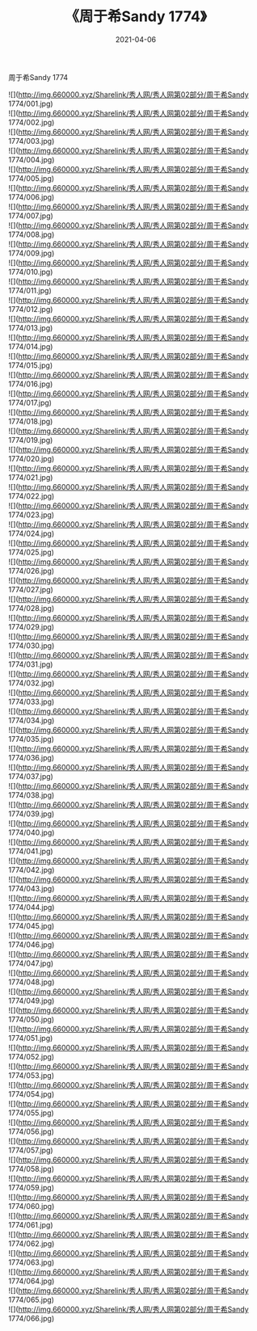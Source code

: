 ﻿---
layout: post
title:  《周于希Sandy 1774》
date:   2021-04-06
img: http://img.660000.xyz/Sharelink/秀人网/秀人网第02部分/周于希Sandy 1774/000.jpg
categories: [美女, 清纯, 唯美]
---

周于希Sandy 1774

  ![](http://img.660000.xyz/Sharelink/秀人网/秀人网第02部分/周于希Sandy 1774/001.jpg) <br> ![](http://img.660000.xyz/Sharelink/秀人网/秀人网第02部分/周于希Sandy 1774/002.jpg) <br> ![](http://img.660000.xyz/Sharelink/秀人网/秀人网第02部分/周于希Sandy 1774/003.jpg) <br> ![](http://img.660000.xyz/Sharelink/秀人网/秀人网第02部分/周于希Sandy 1774/004.jpg) <br> ![](http://img.660000.xyz/Sharelink/秀人网/秀人网第02部分/周于希Sandy 1774/005.jpg) <br> ![](http://img.660000.xyz/Sharelink/秀人网/秀人网第02部分/周于希Sandy 1774/006.jpg) <br> ![](http://img.660000.xyz/Sharelink/秀人网/秀人网第02部分/周于希Sandy 1774/007.jpg) <br> ![](http://img.660000.xyz/Sharelink/秀人网/秀人网第02部分/周于希Sandy 1774/008.jpg) <br> ![](http://img.660000.xyz/Sharelink/秀人网/秀人网第02部分/周于希Sandy 1774/009.jpg) <br> ![](http://img.660000.xyz/Sharelink/秀人网/秀人网第02部分/周于希Sandy 1774/010.jpg) <br> ![](http://img.660000.xyz/Sharelink/秀人网/秀人网第02部分/周于希Sandy 1774/011.jpg) <br> ![](http://img.660000.xyz/Sharelink/秀人网/秀人网第02部分/周于希Sandy 1774/012.jpg) <br> ![](http://img.660000.xyz/Sharelink/秀人网/秀人网第02部分/周于希Sandy 1774/013.jpg) <br> ![](http://img.660000.xyz/Sharelink/秀人网/秀人网第02部分/周于希Sandy 1774/014.jpg) <br> ![](http://img.660000.xyz/Sharelink/秀人网/秀人网第02部分/周于希Sandy 1774/015.jpg) <br> ![](http://img.660000.xyz/Sharelink/秀人网/秀人网第02部分/周于希Sandy 1774/016.jpg) <br> ![](http://img.660000.xyz/Sharelink/秀人网/秀人网第02部分/周于希Sandy 1774/017.jpg) <br> ![](http://img.660000.xyz/Sharelink/秀人网/秀人网第02部分/周于希Sandy 1774/018.jpg) <br> ![](http://img.660000.xyz/Sharelink/秀人网/秀人网第02部分/周于希Sandy 1774/019.jpg) <br> ![](http://img.660000.xyz/Sharelink/秀人网/秀人网第02部分/周于希Sandy 1774/020.jpg) <br> ![](http://img.660000.xyz/Sharelink/秀人网/秀人网第02部分/周于希Sandy 1774/021.jpg) <br> ![](http://img.660000.xyz/Sharelink/秀人网/秀人网第02部分/周于希Sandy 1774/022.jpg) <br> ![](http://img.660000.xyz/Sharelink/秀人网/秀人网第02部分/周于希Sandy 1774/023.jpg) <br> ![](http://img.660000.xyz/Sharelink/秀人网/秀人网第02部分/周于希Sandy 1774/024.jpg) <br> ![](http://img.660000.xyz/Sharelink/秀人网/秀人网第02部分/周于希Sandy 1774/025.jpg) <br> ![](http://img.660000.xyz/Sharelink/秀人网/秀人网第02部分/周于希Sandy 1774/026.jpg) <br> ![](http://img.660000.xyz/Sharelink/秀人网/秀人网第02部分/周于希Sandy 1774/027.jpg) <br> ![](http://img.660000.xyz/Sharelink/秀人网/秀人网第02部分/周于希Sandy 1774/028.jpg) <br> ![](http://img.660000.xyz/Sharelink/秀人网/秀人网第02部分/周于希Sandy 1774/029.jpg) <br> ![](http://img.660000.xyz/Sharelink/秀人网/秀人网第02部分/周于希Sandy 1774/030.jpg) <br> ![](http://img.660000.xyz/Sharelink/秀人网/秀人网第02部分/周于希Sandy 1774/031.jpg) <br> ![](http://img.660000.xyz/Sharelink/秀人网/秀人网第02部分/周于希Sandy 1774/032.jpg) <br> ![](http://img.660000.xyz/Sharelink/秀人网/秀人网第02部分/周于希Sandy 1774/033.jpg) <br> ![](http://img.660000.xyz/Sharelink/秀人网/秀人网第02部分/周于希Sandy 1774/034.jpg) <br> ![](http://img.660000.xyz/Sharelink/秀人网/秀人网第02部分/周于希Sandy 1774/035.jpg) <br> ![](http://img.660000.xyz/Sharelink/秀人网/秀人网第02部分/周于希Sandy 1774/036.jpg) <br> ![](http://img.660000.xyz/Sharelink/秀人网/秀人网第02部分/周于希Sandy 1774/037.jpg) <br> ![](http://img.660000.xyz/Sharelink/秀人网/秀人网第02部分/周于希Sandy 1774/038.jpg) <br> ![](http://img.660000.xyz/Sharelink/秀人网/秀人网第02部分/周于希Sandy 1774/039.jpg) <br> ![](http://img.660000.xyz/Sharelink/秀人网/秀人网第02部分/周于希Sandy 1774/040.jpg) <br> ![](http://img.660000.xyz/Sharelink/秀人网/秀人网第02部分/周于希Sandy 1774/041.jpg) <br> ![](http://img.660000.xyz/Sharelink/秀人网/秀人网第02部分/周于希Sandy 1774/042.jpg) <br> ![](http://img.660000.xyz/Sharelink/秀人网/秀人网第02部分/周于希Sandy 1774/043.jpg) <br> ![](http://img.660000.xyz/Sharelink/秀人网/秀人网第02部分/周于希Sandy 1774/044.jpg) <br> ![](http://img.660000.xyz/Sharelink/秀人网/秀人网第02部分/周于希Sandy 1774/045.jpg) <br> ![](http://img.660000.xyz/Sharelink/秀人网/秀人网第02部分/周于希Sandy 1774/046.jpg) <br> ![](http://img.660000.xyz/Sharelink/秀人网/秀人网第02部分/周于希Sandy 1774/047.jpg) <br> ![](http://img.660000.xyz/Sharelink/秀人网/秀人网第02部分/周于希Sandy 1774/048.jpg) <br> ![](http://img.660000.xyz/Sharelink/秀人网/秀人网第02部分/周于希Sandy 1774/049.jpg) <br> ![](http://img.660000.xyz/Sharelink/秀人网/秀人网第02部分/周于希Sandy 1774/050.jpg) <br> ![](http://img.660000.xyz/Sharelink/秀人网/秀人网第02部分/周于希Sandy 1774/051.jpg) <br> ![](http://img.660000.xyz/Sharelink/秀人网/秀人网第02部分/周于希Sandy 1774/052.jpg) <br> ![](http://img.660000.xyz/Sharelink/秀人网/秀人网第02部分/周于希Sandy 1774/053.jpg) <br> ![](http://img.660000.xyz/Sharelink/秀人网/秀人网第02部分/周于希Sandy 1774/054.jpg) <br> ![](http://img.660000.xyz/Sharelink/秀人网/秀人网第02部分/周于希Sandy 1774/055.jpg) <br> ![](http://img.660000.xyz/Sharelink/秀人网/秀人网第02部分/周于希Sandy 1774/056.jpg) <br> ![](http://img.660000.xyz/Sharelink/秀人网/秀人网第02部分/周于希Sandy 1774/057.jpg) <br> ![](http://img.660000.xyz/Sharelink/秀人网/秀人网第02部分/周于希Sandy 1774/058.jpg) <br> ![](http://img.660000.xyz/Sharelink/秀人网/秀人网第02部分/周于希Sandy 1774/059.jpg) <br> ![](http://img.660000.xyz/Sharelink/秀人网/秀人网第02部分/周于希Sandy 1774/060.jpg) <br> ![](http://img.660000.xyz/Sharelink/秀人网/秀人网第02部分/周于希Sandy 1774/061.jpg) <br> ![](http://img.660000.xyz/Sharelink/秀人网/秀人网第02部分/周于希Sandy 1774/062.jpg) <br> ![](http://img.660000.xyz/Sharelink/秀人网/秀人网第02部分/周于希Sandy 1774/063.jpg) <br> ![](http://img.660000.xyz/Sharelink/秀人网/秀人网第02部分/周于希Sandy 1774/064.jpg) <br> ![](http://img.660000.xyz/Sharelink/秀人网/秀人网第02部分/周于希Sandy 1774/065.jpg) <br> ![](http://img.660000.xyz/Sharelink/秀人网/秀人网第02部分/周于希Sandy 1774/066.jpg) <br>
